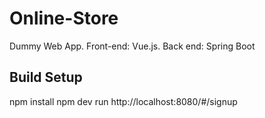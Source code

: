 # Online-Store
Dummy Web App. Front-end: Vue.js. Back end: Spring Boot

## Build Setup
npm install
npm dev run
http://localhost:8080/#/signup

